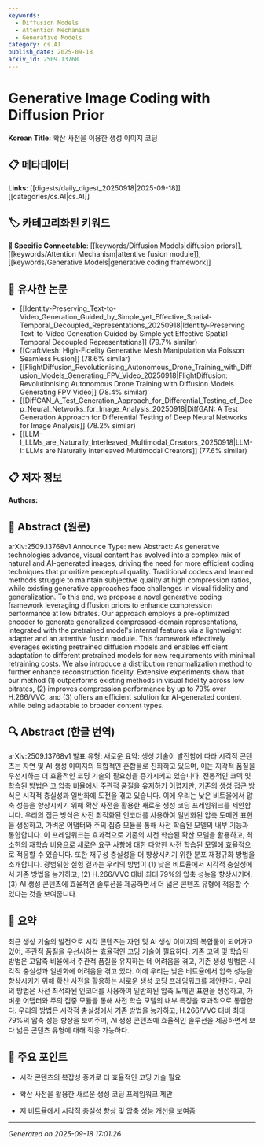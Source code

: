 ```yaml
---
keywords:
  - Diffusion Models
  - Attention Mechanism
  - Generative Models
category: cs.AI
publish_date: 2025-09-18
arxiv_id: 2509.13768
---
```


<!-- KEYWORD_LINKING_METADATA:
{
  "processed_timestamp": "2025-09-22 22:26:52.796560",
  "vocabulary_version": "1.0",
  "selected_keywords": [
    "Diffusion Models",
    "Attention Mechanism",
    "Generative Models"
  ],
  "rejected_keywords": [
    "Computer Vision"
  ],
  "similarity_scores": {
    "Diffusion Models": 0.88,
    "Attention Mechanism": 0.8,
    "Generative Models": 0.82
  },
  "extraction_method": "AI_prompt_based",
  "budget_applied": true
}
-->


# Generative Image Coding with Diffusion Prior

**Korean Title:** 확산 사전을 이용한 생성 이미지 코딩

## 📋 메타데이터

**Links**: [[digests/daily_digest_20250918|2025-09-18]]   [[categories/cs.AI|cs.AI]]

## 🏷️ 카테고리화된 키워드
**🔗 Specific Connectable**: [[keywords/Diffusion Models|diffusion priors]], [[keywords/Attention Mechanism|attentive fusion module]], [[keywords/Generative Models|generative coding framework]]

## 🔗 유사한 논문
- [[Identity-Preserving_Text-to-Video_Generation_Guided_by_Simple_yet_Effective_Spatial-Temporal_Decoupled_Representations_20250918|Identity-Preserving Text-to-Video Generation Guided by Simple yet Effective Spatial-Temporal Decoupled Representations]] (79.7% similar)
- [[CraftMesh: High-Fidelity Generative Mesh Manipulation via Poisson Seamless Fusion]] (78.6% similar)
- [[FlightDiffusion_Revolutionising_Autonomous_Drone_Training_with_Diffusion_Models_Generating_FPV_Video_20250918|FlightDiffusion: Revolutionising Autonomous Drone Training with Diffusion Models Generating FPV Video]] (78.4% similar)
- [[DiffGAN_A_Test_Generation_Approach_for_Differential_Testing_of_Deep_Neural_Networks_for_Image_Analysis_20250918|DiffGAN: A Test Generation Approach for Differential Testing of Deep Neural Networks for Image Analysis]] (78.2% similar)
- [[LLM-I_LLMs_are_Naturally_Interleaved_Multimodal_Creators_20250918|LLM-I: LLMs are Naturally Interleaved Multimodal Creators]] (77.6% similar)

## 📋 저자 정보

**Authors:** 

## 📄 Abstract (원문)

arXiv:2509.13768v1 Announce Type: new 
Abstract: As generative technologies advance, visual content has evolved into a complex mix of natural and AI-generated images, driving the need for more efficient coding techniques that prioritize perceptual quality. Traditional codecs and learned methods struggle to maintain subjective quality at high compression ratios, while existing generative approaches face challenges in visual fidelity and generalization. To this end, we propose a novel generative coding framework leveraging diffusion priors to enhance compression performance at low bitrates. Our approach employs a pre-optimized encoder to generate generalized compressed-domain representations, integrated with the pretrained model's internal features via a lightweight adapter and an attentive fusion module. This framework effectively leverages existing pretrained diffusion models and enables efficient adaptation to different pretrained models for new requirements with minimal retraining costs. We also introduce a distribution renormalization method to further enhance reconstruction fidelity. Extensive experiments show that our method (1) outperforms existing methods in visual fidelity across low bitrates, (2) improves compression performance by up to 79% over H.266/VVC, and (3) offers an efficient solution for AI-generated content while being adaptable to broader content types.

## 🔍 Abstract (한글 번역)

arXiv:2509.13768v1 발표 유형: 새로운
요약: 생성 기술이 발전함에 따라 시각적 콘텐츠는 자연 및 AI 생성 이미지의 복합적인 혼합물로 진화하고 있으며, 이는 지각적 품질을 우선시하는 더 효율적인 코딩 기술의 필요성을 증가시키고 있습니다. 전통적인 코덱 및 학습된 방법은 고 압축 비율에서 주관적 품질을 유지하기 어렵지만, 기존의 생성 접근 방식은 시각적 충실성과 일반화에 도전을 겪고 있습니다. 이에 우리는 낮은 비트율에서 압축 성능을 향상시키기 위해 확산 사전을 활용한 새로운 생성 코딩 프레임워크를 제안합니다. 우리의 접근 방식은 사전 최적화된 인코더를 사용하여 일반화된 압축 도메인 표현을 생성하고, 가벼운 어댑터와 주의 집중 모듈을 통해 사전 학습된 모델의 내부 기능과 통합합니다. 이 프레임워크는 효과적으로 기존의 사전 학습된 확산 모델을 활용하고, 최소한의 재학습 비용으로 새로운 요구 사항에 대한 다양한 사전 학습된 모델에 효율적으로 적응할 수 있습니다. 또한 재구성 충실성을 더 향상시키기 위한 분포 재정규화 방법을 소개합니다. 광범위한 실험 결과는 우리의 방법이 (1) 낮은 비트율에서 시각적 충실성에서 기존 방법을 능가하고, (2) H.266/VVC 대비 최대 79%의 압축 성능을 향상시키며, (3) AI 생성 콘텐츠에 효율적인 솔루션을 제공하면서 더 넓은 콘텐츠 유형에 적응할 수 있다는 것을 보여줍니다.

## 📝 요약

최근 생성 기술의 발전으로 시각 콘텐츠는 자연 및 AI 생성 이미지의 복합물이 되어가고 있어, 주관적 품질을 우선시하는 효율적인 코딩 기술이 필요하다. 기존 코덱 및 학습된 방법은 고압축 비율에서 주관적 품질을 유지하는 데 어려움을 겪고, 기존 생성 방법은 시각적 충실성과 일반화에 어려움을 겪고 있다. 이에 우리는 낮은 비트율에서 압축 성능을 향상시키기 위해 확산 사전을 활용하는 새로운 생성 코딩 프레임워크를 제안한다. 우리의 방법은 사전 최적화된 인코더를 사용하여 일반화된 압축 도메인 표현을 생성하고, 가벼운 어댑터와 주의 집중 모듈을 통해 사전 학습 모델의 내부 특징을 효과적으로 통합한다. 우리의 방법은 시각적 충실성에서 기존 방법을 능가하고, H.266/VVC 대비 최대 79%의 압축 성능 향상을 보여주며, AI 생성 콘텐츠에 효율적인 솔루션을 제공하면서 보다 넓은 콘텐츠 유형에 대해 적응 가능하다.

## 🎯 주요 포인트

- 시각 콘텐츠의 복잡성 증가로 더 효율적인 코딩 기술 필요

- 확산 사전을 활용한 새로운 생성 코딩 프레임워크 제안

- 저 비트율에서 시각적 충실성 향상 및 압축 성능 개선을 보여줌

---

*Generated on 2025-09-18 17:01:26*